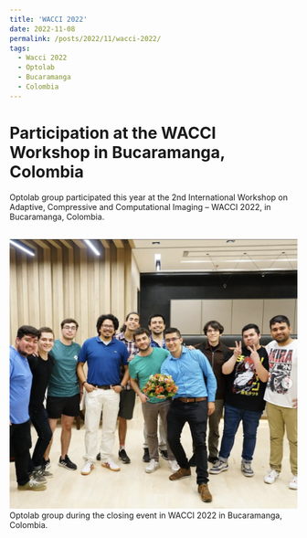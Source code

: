 ```yaml
---
title: 'WACCI 2022'
date: 2022-11-08
permalink: /posts/2022/11/wacci-2022/
tags:
  - Wacci 2022
  - Optolab
  - Bucaramanga
  - Colombia
---
```


Participation at the WACCI Workshop in Bucaramanga, Colombia
======

Optolab group participated this year at the 2nd International Workshop on Adaptive, Compressive and Computational Imaging – WACCI 2022, in Bucaramanga, Colombia.

<br/><img src='/images/wacci2022.png'>
Optolab group during the closing event in WACCI 2022 in Bucaramanga, Colombia.

